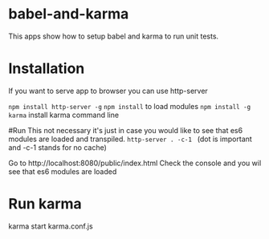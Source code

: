 # babel-and-karma

This apps show how to setup babel and karma to run unit tests.

# Installation
If you want to serve app to browser you can use http-server

`npm install http-server -g`
`npm install` to load modules
`npm install -g karma` install karma command line

#Run
This not necessary it's just in case you would like to see that es6 modules are loaded and transpiled.
`http-server . -c-1 ` (dot is important and -c-1 stands for no cache)


Go to http://localhost:8080/public/index.html
Check the console and you wil see that es6 modules are loaded

# Run karma
karma start karma.conf.js
